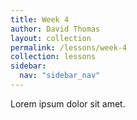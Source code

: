 ```yaml
---
title: Week 4
author: David Thomas
layout: collection
permalink: /lessons/week-4
collection: lessons
sidebar:
  nav: "sidebar_nav"
---
```


Lorem ipsum dolor sit amet.
